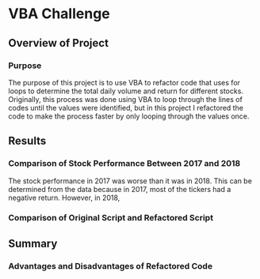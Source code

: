 # VBA Challenge

## Overview of Project

### Purpose

The purpose of this project is to use VBA to refactor code that uses for loops to determine the total daily volume and return for different stocks. Originally, this process was done using VBA to loop through the lines of codes until the values were identified, but in this project I refactored the code to make the process faster by only looping through the values once.

## Results

### Comparison of Stock Performance Between 2017 and 2018

The stock performance in 2017 was worse than it was in 2018. This can be determined from the data because in 2017, most of the tickers had a negative return. However, in 2018, 

### Comparison of Original Script and Refactored Script

## Summary

### Advantages and Disadvantages of Refactored Code
